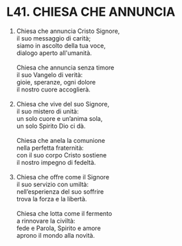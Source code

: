 # L41. CHIESA CHE ANNUNCIA

<ol>
  <li>Chiesa che annuncia Cristo Signore,<br>
    il suo messaggio di carità;<br>
    siamo in ascolto della tua voce,<br>
    dialogo aperto all'umanità.<br><br>
    Chiesa che annuncia senza timore<br>
    il suo Vangelo di verità:<br>
    gioie, speranze, ogni dolore<br>
    il nostro cuore accoglierà.</li><br>
  <li>Chiesa che vive del suo Signore,<br>
    il suo mistero di unità:<br>
    un solo cuore e un’anima sola,<br>
    un solo Spirito Dio ci dà.<br><br>
    Chiesa che anela la comunione<br>
    nella perfetta fraternità:<br>
    con il suo corpo Cristo sostiene<br>
    il nostro impegno di fedeltà.</li><br>
  <li>Chiesa che offre come il Signore<br>
    il suo servizio con umiltà:<br>
    nell’esperienza del suo soffrire<br>
    trova la forza e la libertà.<br><br>
    Chiesa che lotta come il fermento<br>
    a rinnovare la civiltà:<br>
    fede e Parola, Spirito e amore<br>
    aprono il mondo alla novità.</li>
</ol>
